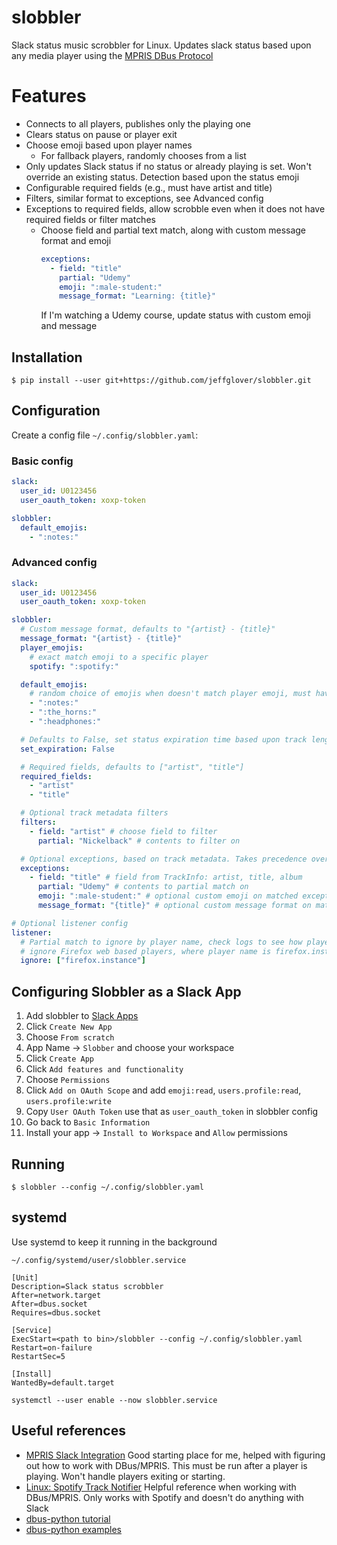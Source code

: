 # slobbler

Slack status music scrobbler for Linux. Updates slack status based upon any media player using the [MPRIS DBus Protocol](https://specifications.freedesktop.org/mpris-spec/latest/)

# Features

- Connects to all players, publishes only the playing one
- Clears status on pause or player exit
- Choose emoji based upon player names
  - For fallback players, randomly chooses from a list
- Only updates Slack status if no status or already playing is set. Won't override an existing status. Detection based upon the status emoji
- Configurable required fields (e.g., must have artist and title)
- Filters, similar format to exceptions, see Advanced config
- Exceptions to required fields, allow scrobble even when it does not have required fields or filter matches
  - Choose field and partial text match, along with custom message format and emoji
    ```yaml
    exceptions:
      - field: "title"
        partial: "Udemy"
        emoji: ":male-student:"
        message_format: "Learning: {title}"
    ```
    If I'm watching a Udemy course, update status with custom emoji and message

## Installation

`$ pip install --user git+https://github.com/jeffglover/slobbler.git`

## Configuration

Create a config file `~/.config/slobbler.yaml`:

### Basic config

```yaml
slack:
  user_id: U0123456
  user_oauth_token: xoxp-token

slobbler:
  default_emojis:
    - ":notes:"
```

### Advanced config

```yaml
slack:
  user_id: U0123456
  user_oauth_token: xoxp-token

slobbler:
  # Custom message format, defaults to "{artist} - {title}"
  message_format: "{artist} - {title}"
  player_emojis:
    # exact match emoji to a specific player
    spotify: ":spotify:"

  default_emojis:
    # random choice of emojis when doesn't match player emoji, must have at least one
    - ":notes:"
    - ":the_horns:"
    - ":headphones:"

  # Defaults to False, set status expiration time based upon track length if possible
  set_expiration: False

  # Required fields, defaults to ["artist", "title"]
  required_fields:
    - "artist"
    - "title"

  # Optional track metadata filters
  filters:
    - field: "artist" # choose field to filter
      partial: "Nickelback" # contents to filter on

  # Optional exceptions, based on track metadata. Takes precedence over required fields and filters
  exceptions:
    - field: "title" # field from TrackInfo: artist, title, album
      partial: "Udemy" # contents to partial match on
      emoji: ":male-student:" # optional custom emoji on matched exception
      message_format: "{title}" # optional custom message format on matched exception

# Optional listener config
listener:
  # Partial match to ignore by player name, check logs to see how player names show up
  # ignore Firefox web based players, where player name is firefox.instanceNNNN
  ignore: ["firefox.instance"]
```

## Configuring Slobbler as a Slack App

1. Add slobbler to [Slack Apps](https://api.slack.com/apps)
2. Click `Create New App`
3. Choose `From scratch`
4. App Name -> `Slobber` and choose your workspace
5. Click `Create App`
6. Click `Add features and functionality`
7. Choose `Permissions`
8. Click `Add on OAuth Scope` and add `emoji:read`, `users.profile:read`, `users.profile:write`
9. Copy `User OAuth Token` use that as `user_oauth_token` in slobbler config
10. Go back to `Basic Information`
11. Install your app -> `Install to Workspace` and `Allow` permissions

## Running

`$ slobbler --config ~/.config/slobbler.yaml`

## systemd

Use systemd to keep it running in the background

`~/.config/systemd/user/slobbler.service`

```
[Unit]
Description=Slack status scrobbler
After=network.target
After=dbus.socket
Requires=dbus.socket

[Service]
ExecStart=<path to bin>/slobbler --config ~/.config/slobbler.yaml
Restart=on-failure
RestartSec=5

[Install]
WantedBy=default.target
```

`systemctl --user enable --now slobbler.service`

## Useful references

- [MPRIS Slack Integration](https://github.com/curtisgibby/mpris-slack-python)
  Good starting place for me, helped with figuring out how to work with DBus/MPRIS. This must be run after a player is playing. Won't handle players exiting or starting.
- [Linux: Spotify Track Notifier](https://muffinresearch.co.uk/linux-spotify-track-notifier-with-added-d-bus-love/)
  Helpful reference when working with DBus/MPRIS. Only works with Spotify and doesn't do anything with Slack
- [dbus-python tutorial](https://dbus.freedesktop.org/doc/dbus-python/tutorial.html)
- [dbus-python examples](https://gitlab.freedesktop.org/dbus/dbus-python/-/tree/master/examples)
